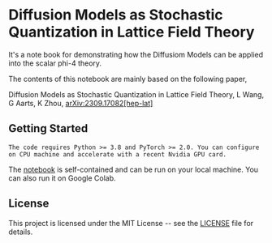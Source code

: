 # Diffusion Models as Stochastic Quantization in Lattice Field Theory

It's a note book for demonstrating how the Diffusiom Models can be applied into the scalar phi-4 theory.
 
The contents of this notebook are mainly based on the following paper,

Diffusion Models as Stochastic Quantization in Lattice Field Theory, L Wang, G Aarts, K Zhou, [arXiv:2309.17082[hep-lat]](https://arxiv.org/abs/2309.17082)

## Getting Started

    The code requires Python >= 3.8 and PyTorch >= 2.0. You can configure on CPU machine and accelerate with a recent Nvidia GPU card.

The [notebook](DMasSQ_open.ipynb) is self-contained and can be run on your local machine. You can also run it on Google Colab.

## License
This project is licensed under the MIT License -- see the [LICENSE](LICENSE) file for details.